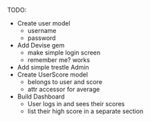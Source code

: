 TODO:
* Create user model
  * username
  * password
* Add Devise gem 
  * make simple login screen 
  * remember me? works 
* Add simple trestle Admin 
* Create UserScore model 
  * belongs to user and score 
  * attr accessor for average
* Build Dashboard
  * User logs in and sees their scores 
  * list their high score in a separate section 

